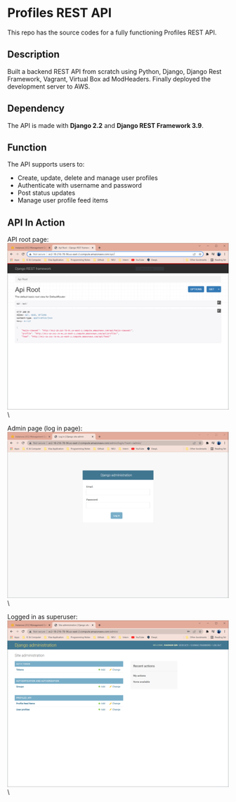 # Profiles REST API
This repo has the source codes for a fully functioning Profiles REST API.

## Description
Built a backend REST API from scratch using Python, Django, Django Rest Framework, Vagrant, Virtual Box ad ModHeaders. Finally deployed the development server to AWS.

## Dependency
The API is made with **Django 2.2** and **Django REST Framework 3.9**.

## Function
The API supports users to:
* Create, update, delete and manage user profiles
* Authenticate with username and password
* Post status updates
* Manage user profile feed items

## API In Action
API root page:
![](screenshots/API_Root.PNG)\

Admin page (log in page):
![](screenshots/Admin_Page.PNG)\

Logged in as superuser:
![](screenshots/SuperUser_logged_In.PNG)\
